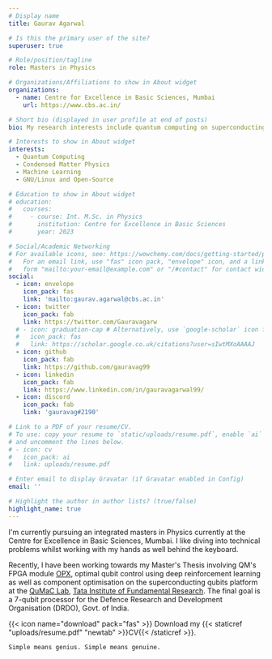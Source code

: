 ```yaml
---
# Display name
title: Gaurav Agarwal

# Is this the primary user of the site?
superuser: true

# Role/position/tagline
role: Masters in Physics

# Organizations/Affiliations to show in About widget
organizations:
  - name: Centre for Excellence in Basic Sciences, Mumbai
    url: https://www.cbs.ac.in/

# Short bio (displayed in user profile at end of posts)
bio: My research interests include quantum computing on superconducting platforms, machine learning and condensed matter physics.

# Interests to show in About widget
interests:
  - Quantum Computing
  - Condensed Matter Physics
  - Machine Learning
  - GNU/Linux and Open-Source

# Education to show in About widget
# education:
#   courses:
#     - course: Int. M.Sc. in Physics
#       institution: Centre for Excellence in Basic Sciences
#       year: 2023

# Social/Academic Networking
# For available icons, see: https://wowchemy.com/docs/getting-started/page-builder/#icons
#   For an email link, use "fas" icon pack, "envelope" icon, and a link in the
#   form "mailto:your-email@example.com" or "/#contact" for contact widget.
social:
  - icon: envelope
    icon_pack: fas
    link: 'mailto:gaurav.agarwal@cbs.ac.in'
  - icon: twitter
    icon_pack: fab
    link: https://twitter.com/Gauravagarw
  # - icon: graduation-cap # Alternatively, use `google-scholar` icon from `ai` icon pack
  #   icon_pack: fas
  #   link: https://scholar.google.co.uk/citations?user=sIwtMXoAAAAJ
  - icon: github
    icon_pack: fab
    link: https://github.com/gauravag99
  - icon: linkedin
    icon_pack: fab
    link: https://www.linkedin.com/in/gauravagarwal99/
  - icon: discord
    icon_pack: fab
    link: 'gauravag#2190'

# Link to a PDF of your resume/CV.
# To use: copy your resume to `static/uploads/resume.pdf`, enable `ai` icons in `params.toml`,
# and uncomment the lines below.
# - icon: cv
#   icon_pack: ai
#   link: uploads/resume.pdf

# Enter email to display Gravatar (if Gravatar enabled in Config)
email: ''

# Highlight the author in author lists? (true/false)
highlight_name: true
---
```



I'm currently pursuing an  integrated masters in Physics currently at the Centre for Excellence in Basic Sciences, Mumbai. I like diving into technical problems whilst working with my hands as well behind the keyboard.

Recently, I have been working towards my Master's Thesis involving QM's FPGA module [OPX](https://www.quantum-machines.co/platform/), optimal qubit control using deep reinforcement learning as well as component optimisation on the superconducting qubits platform at the [QuMaC Lab](https://www.tifr.res.in/~quantro/index.html), [Tata Institute of Fundamental Research](https://main.tifr.res.in/). The final goal is a 7-qubit processor for the Defence Research and Development Organisation (DRDO), Govt. of India.





{{< icon name="download" pack="fas" >}} Download my {{< staticref "uploads/resume.pdf" "newtab" >}}CV{{< /staticref >}}.

```Simple means genius. Simple means genuine.```
